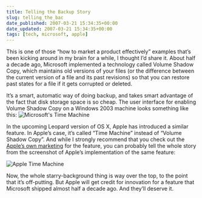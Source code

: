 ```yaml
---
title: Telling the Backup Story
slug: telling_the_bac
date_published: 2007-03-21 15:34:35+00:00
date_updated: 2007-03-21 15:34:35+00:00
tags: [tech, microsoft, apple]
---
```

This is one of those “how to market a product effectively” examples that’s been kicking around in my brain for a while, I thought I’d share it. About half a decade ago, Microsoft implemented a technology called Volume Shadow Copy, which maintains old versions of your files (or the difference between the current version of a file and its past revisions) so that you can restore past states for a file if it gets corrupted or deleted.

It’s a smart, automatic way of doing backup, and takes smart advantage of the fact that disk storage space is so cheap. The user interface for enabling Volume Shadow Copy on a Windows 2003 machine looks something like this:
![Microsoft's Time Machine](https://cdn.glitch.global/71e5579f-aba0-499a-b200-01549a2a80ce/time-machine.jpg?v=1730097913097)

In the upcoming Leopard version of OS X, Apple has introduced a similar feature. In Apple’s case, it’s called “Time Machine” instead of “Volume Shadow Copy”. And while I strongly recommend that you check out the [Apple’s own marketing](http://www.apple.com/macosx/leopard/timemachine.html) for the feature, you can probably tell the whole story from the screenshot of Apple’s implementation of the same feature:

![Apple Time Machine](https://cdn.glitch.global/71e5579f-aba0-499a-b200-01549a2a80ce/apple-time-machine.jpg?v=1730097932051)

Now, the whole starry-background thing is way over the top, to the point that it’s off-putting. But Apple will get credit for innovation for a feature that Microsoft shipped almost half a decade ago. And they’ll deserve it.
